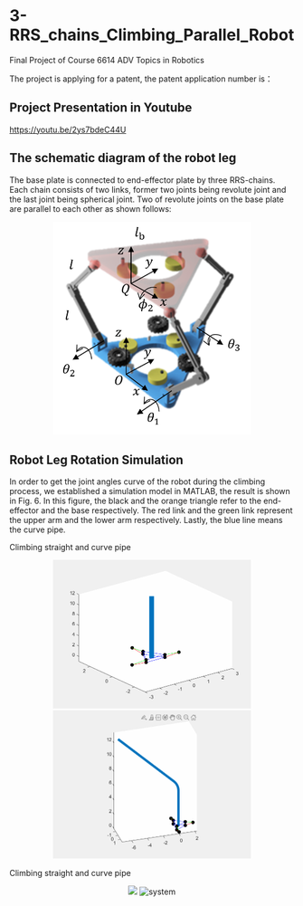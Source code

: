 # 3-RRS_chains_Climbing_Parallel_Robot
Final Project of Course 6614 ADV Topics in Robotics

The project is applying for a patent, the patent application number is：

## Project Presentation in Youtube
https://youtu.be/2ys7bdeC44U

## The schematic diagram of the robot leg
The base plate is connected to end-effector plate by three RRS-chains. Each chain consists of two links, former two joints being revolute joint and the last joint being spherical joint. Two of revolute joints on the base plate are parallel to each other as shown follows:

<p align="center">
    <img src="https://github.com/Qincheng-Sheng/3-RRS_chains_Climbing_Parallel_Robot/blob/main/pictures/structure.png" alt="system" width= "350">
</p>


## Robot Leg Rotation Simulation
In order to get the joint angles curve of the robot during the climbing process, we established a simulation model in MATLAB, the result is shown in Fig. 6. In this figure, the black and the orange triangle refer to the end-effector and the base respectively. The red link and the green link represent the upper arm and the lower arm respectively. Lastly, the blue line means the curve pipe.

Climbing straight and curve pipe
<p align="center">
        <img src="https://github.com/Qincheng-Sheng/3-RRS_chains_Climbing_Parallel_Robot/blob/main/pictures/straight.gif" alt="system" width= "350" />
        <img src="https://github.com/Qincheng-Sheng/3-RRS_chains_Climbing_Parallel_Robot/blob/main/pictures/curve.gif" alt="system" width= "350" />
</p>
 
Climbing straight and curve pipe
<p align="center">
        <img src="https://github.com/Qincheng-Sheng/3-RRS_chains_Climbing_Parallel_Robot/blob/main/pictures/curve2.gif: alt="system" width= "350" />
        <img src="https://github.com/Qincheng-Sheng/3-RRS_chains_Climbing_Parallel_Robot/blob/main/pictures/straight2.gif" alt="system" width= "350" />
</p>
